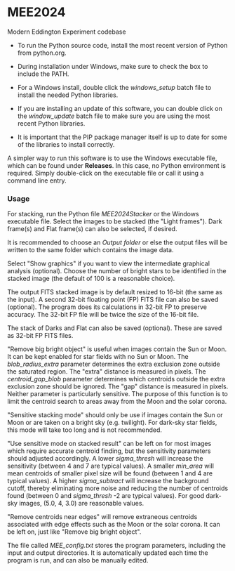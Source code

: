 # MEE2024
Modern Eddington Experiment codebase

- To run the Python source code, install the most recent version of Python from python.org.

- During installation under Windows, make sure to check the box to include the PATH.

- For a Windows install, double click the _windows_setup_ batch file to install the needed Python libraries.

- If you are installing an update of this software, you can double click on the _window_update_ batch file to make sure you are using the most recent Python libraries. 

- It is important that the PIP package manager itself is up to date for some of the libraries to install correctly.

A simpler way to run this software is to use the Windows executable file, which can be found under **Releases**.
In this case, no Python environment is required. Simply double-click on the executable file or call it using a command line entry.


### **Usage**

For stacking, run the Python file _MEE2024Stacker_ or the Windows executable file.
Select the images to be stacked (the "Light frames").
Dark frame(s) and Flat frame(s) can also be selected, if desired.

It is recommended to choose an _Output folder_ or else the output files will be written to the same folder which contains the image data.

Select "Show graphics" if you want to view the intermediate graphical analysis (optional).
Choose the number of bright stars to be identified in the stacked image (the default of 100 is a reasonable choice).

The output FITS stacked image is by default resized to 16-bit (the same as the input). A second 32-bit floating point (FP) FITS file can also be saved (optional).
The program does its calculations in 32-bit FP to preserve accuracy. The 32-bit FP file will be twice the size of the 16-bit file.

The stack of Darks and Flat can also be saved (optional). These are saved as 32-bit FP FITS files.

"Remove big bright object" is useful when images contain the Sun or Moon. It can be kept enabled for star fields with no Sun or Moon.
The _blob_radius_extra_ parameter determines the extra exclusion zone outside the saturated region. The "extra" distance is measured in pixels.
The _centroid_gap_blob_ parameter determines which centroids outside the extra exclusion zone should be ignored. The "gap" distance is measured in pixels.
Neither parameter is particularly sensitive. The purpose of this function is to limit the centroid search to areas away from the Moon and the solar corona.

"Sensitive stacking mode" should only be use if images contain the Sun or Moon or are taken on a bright sky (e.g. twilight).
For dark-sky star fields, this mode will take too long and is not recommended.

"Use sensitive mode on stacked result" can be left on for most images which require accurate centroid finding, but the sensitivity parameters should adjusted accordingly.
A lower _sigma_thresh_ will increase the sensitivity (between 4 and 7 are typical values).
A smaller _min_area_ will mean centroids of smaller pixel size will be found (between 1 and 4 are typical values).
A higher _sigma_subtract_ will increase the background cutoff, thereby eliminating more noise and reducing the number of centroids found (between 0 and _sigma_thresh_ -2 are typical values). For good dark-sky images, (5.0, 4, 3.0) are reasonable values.

"Remove centroids near edges" will remove extraneous centroids associated with edge effects such as the Moon or the solar corona. It can be left on, just like "Remove big bright object".

The file called _MEE_config.txt_ stores the program parameters, including the input and output directories.
It is automatically updated each time the program is run, and can also be manually edited.
